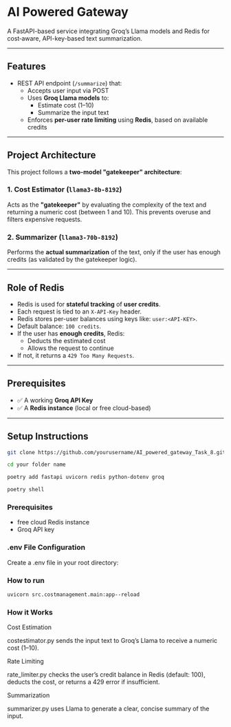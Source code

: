 # AI Powered Gateway 

A FastAPI-based service integrating Groq’s Llama models and Redis for cost‑aware, API-key-based text summarization.

---

## Features

- REST API endpoint (`/summarize`) that:
  - Accepts user input via POST
  - Uses **Groq Llama models** to:
    - Estimate cost (1–10)
    - Summarize the input text
  - Enforces **per-user rate limiting** using **Redis**, based on available credits

---

##  Project Architecture

This project follows a **two-model "gatekeeper" architecture**:

### 1. **Cost Estimator** (`llama3-8b-8192`)
Acts as the **"gatekeeper"** by evaluating the complexity of the text and returning a numeric cost (between 1 and 10). This prevents overuse and filters expensive requests.

### 2. **Summarizer** (`llama3-70b-8192`)
Performs the **actual summarization** of the text, only if the user has enough credits (as validated by the gatekeeper logic).

---

## Role of Redis

- Redis is used for **stateful tracking** of **user credits**.
- Each request is tied to an `X-API-Key` header.
- Redis stores per-user balances using keys like: `user:<API-KEY>`.
- Default balance: `100 credits`.
- If the user has **enough credits**, Redis:
  - Deducts the estimated cost
  - Allows the request to continue
- If not, it returns a `429 Too Many Requests`.

---

## Prerequisites

- ✅ A working **Groq API Key**
- ✅ A **Redis instance** (local or free cloud-based)

---

## Setup Instructions

```bash
git clone https://github.com/yourusername/AI_powered_gateway_Task_8.git
```

```bash
cd your folder name
```
```bash
poetry add fastapi uvicorn redis python-dotenv groq
```
```bash
poetry shell
```
### Prerequisites


-  free cloud Redis instance
- Groq API key

### .env File Configuration

Create a .env file in your root directory:


### How to run
```bash
uvicorn src.costmanagement.main:app--reload
```

### How it Works

Cost Estimation

costestimator.py sends the input text to Groq’s Llama to receive a numeric cost (1–10).

  

Rate Limiting

rate\_limiter.py checks the user’s credit balance in Redis (default: 100), deducts the cost, or returns a 429 error if insufficient.

  

Summarization

summarizer.py uses Llama to generate a clear, concise summary of the input.
